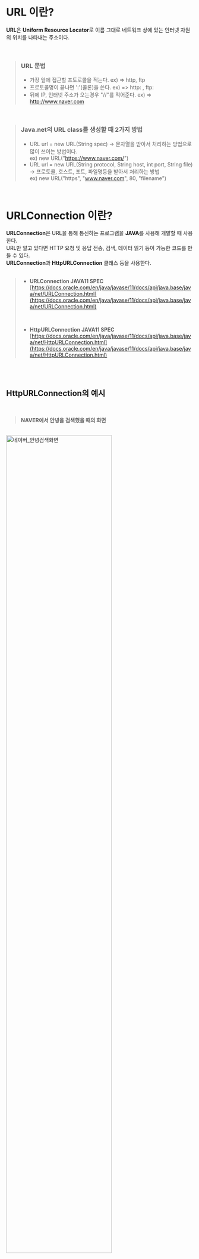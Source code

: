 # URL 이란?

**URL**은 **Uniform Resource Locator**로 이름 그대로 네트워크 상에 있는 인터넷 자원의 위치를 나타내는 주소이다. 

</br>

> ### URL 문법
> - 가장 앞에 접근할 프토로콜을 적는다. ex) => http, ftp
> - 프로토콜명이 끝나면 ':'(콜론)을 쓴다. ex) => http:  , ftp:
> - 뒤에 IP, 인터넷 주소가 오는경우 "//"를 적어준다.  ex) => http://www.naver.com

</br>

> ### Java.net의 URL class를 생성할 때 2가지 방법  
> - URL url = new URL(String spec) -> 문자열을 받아서 처리하는 방법으로 많이 쓰이는 방법이다.  
>  ex) new URL("https://www.naver.com/")  
> - URL url = new URL(String protocol, String host, int port, String file) -> 프로토콜, 호스트, 포트, 파일명등을 받아서 처리하는 방법  
>  ex) new URL("https", "www.naver.com", 80, "filename")  

</br>

# URLConnection 이란?  
**URLConnection**은 URL을 통해 통신하는 프로그램을 **JAVA**를 사용해 개발할 때 사용한다.  
URL만 알고 있다면 HTTP 요청 및 응답 전송, 검색, 데이터 읽기 등이 가능한 코드를 만들 수 있다.                                           
 **URLConnection**과 **HttpURLConnection** 클래스 등을 사용한다.  
 <br>
 > - **URLConnection JAVA11 SPEC**<br>
 > [https://docs.oracle.com/en/java/javase/11/docs/api/java.base/java/net/URLConnection.html](https://docs.oracle.com/en/java/javase/11/docs/api/java.base/java/net/URLConnection.html)
 > <br>
 > 
> - **HttpURLConnection JAVA11 SPEC** <br>
 > [https://docs.oracle.com/en/java/javase/11/docs/api/java.base/java/net/HttpURLConnection.html](https://docs.oracle.com/en/java/javase/11/docs/api/java.base/java/net/HttpURLConnection.html)


 <br><br>
 
 ## HttpURLConnection의 예시 
 <br>
 
 > **NAVER에서 안녕을 검색했을 때의 화면**
 </br>
 <img width="75%" height="75%" alt="네이버_안녕검색화면" src="https://user-images.githubusercontent.com/67998815/153976659-0b7a0a13-e890-4deb-ab92-c340c30bded6.PNG">  
 </br>
 
 > **Code**  </br>
 
 </br>
<img width="80%" height="80%" alt="네이버_안녕검색코드" src="https://user-images.githubusercontent.com/67998815/153979911-d485c682-2743-45b5-93c3-7e1be141e33e.PNG">

</br>

> **읽어오는 html 데이터** </br>

</br>

```
"data": "<!doctype html>   
<html lang=\"ko\" data-dark=\"false\"> 
<head> <meta charset=\"utf-8\"> <title>NAVER</title> <meta http-equiv=\"X-UA-Compatible\" content=\"IE=edge\"> 
<meta name=\"viewport\" content=\"width=1190\"> <meta name=\"apple-mobile-web-app-title\" content=\"NAVER\"/>   
<meta name=\"robots\" content=\"index,nofollow\"/>    
<meta name=\"description\" content=\"네이버 메인에서 다양한 정보와 유용한 컨텐츠를 만나 보세요\"/> <meta property=\"og:title\" content=\"네이버\">   
<meta property=\"og:url\" content=\"https://www.naver.com/\">   <metaproperty=\"og:image\"content=\"https://s.pstatic.net/static/www/mobile/edit/2016/0705/mobile_212852414260.png\">   
<meta property=\"og:description\" content=\"네이버 메인에서 다양한 정보와 유용한 컨텐츠를 만나 보세요\"/>  

                                                       (중략)
       
<h3 class=\"blind\">네이버 정책 및 약관</h3> 
<ul class=\"list_corp\"> <li class=\"corp_item\">
<a href=\"https://www.navercorp.com\" data-clk=\"intronhn\">회사소개</a></li> 
<li class=\"corp_item\"><a href=\"https://recruit.navercorp.com/naver/recruitMain\" data-clk=\"recruit\">인재채용</a></li> <li class=\"corp_item\">
<a href=\"https://www.navercorp.com/naver/proposalGuide\" data-clk=\"contact\">제휴제안</a></li> <li class=\"corp_item\">
<a href=\"/policy/service.html\" data-clk=\"service\">이용약관</a></li> <li class=\"corp_item\">
<a href=\"/policy/privacy.html\" data-clk=\"privacy\"><strong>개인정보처리방침</strong></a></li> <li class=\"corp_item\">
<a href=\"/policy/youthpolicy.html\" data-clk=\"youth\">청소년보호정책</a></li> 
<li class=\"corp_item\"><a href=\"/policy/spamcheck.html\" data-clk=\"policy\">네이버 정책</a></li> 
<li class=\"corp_item\"><a href=\"https://help.naver.com/\" data-clk=\"helpcenter\">고객센터</a></li> </ul> <address class=\"addr\">
<a href=\"https://www.navercorp.com\" target=\"_blank\" data-clk=\"nhn\">ⓒ NAVER Corp.</a></address> 
</div> </div> </div> </div> <div id=\"adscript\" style=\"display:none\"></div> </body> </html>"
```

</br>

 ## URLConnection 생성 과정  
 
 **1. URL 객체 생성하기**
 
 ```
 URL url = new URL("https://www.naver.com");
 ```
 
 **2. URL에서 URLConnection 객체 얻기**
 
 ```
 URLConnection con = url.openConnection(); // urlConnection 객체 생성
 HttpURLConnection con = (HttpURLConnection) url.openConnection(); // 형변환을 통한 HttpURLConnection 객체 생성
 HttpsURLConnection con = (HttpsURLConnection) url.openConnection(); // 형변환을 통한 HttpsURLConnection 객체 생성
 ```  
 
 > URLConnection 클래스는 생성자가 protected로 선언되어있기 때문에 직접 객체생성은 할 수 없다.  
 > openConnection() 메서드가 리턴하는 URLConnection 객체를 사용하거나 형변환하여 HttpURLConnection 등으로 사용할 수 있다.
 
 </br>

 **3. URLConnection 요청 방식 설정**  
 
 > 클라이언트와 서버, 서버와 서버 등의 연결을 설정하기 전 다양한 옵션을 설정할 수 있다.    
 
#### - URLConnection Method

```
 - setConnectTimeout (int timeout) : 연결 타임아웃 값을 설정 (단위: millisecond)
 
 - setReadTimeOut (int timeout) : 읽기 타임아웃 값을 설정 (단위: millisecond)
 
 - setDefaultUseCaches (boolean default) : 기본 캐시 사용여부를 설정(기본값: true) 
 
 - setUseCaches (boolean useCaches) : 연결이 캐시를 사용하는지 여부를 설정(기본값: true)
 
 - setDoInput (boolean doInput) : URLConnection을 서버에서 컨텐츠를 읽는 데 사용가능한지 설정(기본값: true)
 
 - setDoOutput (boolean doOutput) : URLConnection이 서버에 데이터를 보내는 데 사용할 수 있는지 여부를 설정(기본값: false)
 
 - setIfModifiedSince (long time) : 클라이언트가 검색한 컨텐츠의 마지막 수정 시간을 설정. 서버가 저장된 시간 이후에 
                                    정적컨텐츠가 변경되지 않았다면 업데이트하지않고 304(수정되지 않음)를 반환
 
 - setAllowUserInteraction (boolean allow) : 사용자 상호작용을 활성 또는 비활성(기본값 false)
 
 - setDefaultAllowUserInteraction (boolean default) : 이후 모든 URLConnection객체에 대한 사용자 상호작용의 기본값 설정
 
 - setRequestProperty (String key, String value) : KEY = VALUE 쌍으로 지정된 일반 요청 속성을 설정. 
                                                   이미 같은 KEY가 있는 경우 이전 값을 새 값으로 덮어씌움 
```   


#### - HttpURLConnection Method  

> URLConneciton의 하위 클래스인 HttpURLConnection 클래스는 HTTP관련 기능을 사용한 연결 구성을 위한 메서드를 제공

```
 - setRequestMethod (String method) : HTTP Method인 GET, POST, PUT, PATCH, DELETE, HEAD 등을 설정

 - setChunkedStreamingMode (int chunkLength) : 청크 분할 전송 인코딩. 컨텐츠의 길이를 모를 경우 사용. 
                                               내부 버퍼링 없이 HTTP Request 본문을 스트리밍 한다

 - setFixedLengthStreamingMode (long contentLength) : 컨텐츠의 길이를 알고 있는 경우 사용. 
                                                      내부 버퍼링 없이 HTTP Request 본문을 스트리밍 한다 

 - setFollowRedirects (boolean follow) : 이 Static Method는 true로 설정시 HttpURLConnection 객체가 리다이렉트를 따라가고, 
                                         false시 따라가지 않는다(기본값 : true)
 
 - setInstanceFollowRedirects (boolean follow) : 리다이렉션 후 HttpURLConnection 클래스의 인스턴스가 따라가야하는지를 설정. 
                                                 미설정시 setFollowRedirects를 따름(기본값 : true)
```

</br>

 **4. 헤더필드 읽기**  
 
 ```
 - getHeaderFields () : 모든 헤더필드를 포함한 맵 반환

 - getHeaderField (int n) : n번째 헤더 필드의 값 반환

 - getHeaderField (String name) : 해당 이름의 헤더필드를 반환

 - getHeaderFieldKey (int n) : n번재 헤드 필드의 키 반환

 - getHeaderFieldInt (String name, int default) : int형으로 구문 분석된 필드의 값을 반환

 - getHeaderFielLong (String name, long default) : LONG형으로 구문 분석된 필드의 값을 반환

 - getHeaderFieldDate (String name, long default) : 날짜와 시간으로 구문 분석된 필드의 값을 반환

 - getDate () : 서버의 날짜 시간 값을 반환

 - getExpiration () : expires 필드 값을 반환

 - getContentEncoding () : 컨텐츠의 인코딩 헤더 필드의 값을 반환

 - getContentLength () : 컨텐츠 길이 필드의 값을 반환

 - getContentType () : 컨텐츠 타입 필드의 값을 반환

 - getLastModified () : last-modified 필드의 값을 반환
 ```
 
</br>

**5. 원하는 정보 담아보내기**   

> 연결에서 출력을 활성화를 해야 서버로 데이터를 보낼 수 있다  

```
 urlConnection.setDoOutput(true);
```

</br>

> Query String 형식으로 데이터를 담아보내기  

```
 String param = "query=안녕";

 DataOutputStream dataOutputStream = new DataOutputStream(urlConnection.getOutputStream());

 dataOutputStream.writeBytes(param);
 dataOutputStream.flush();
 dataOutputStream.close();

```

</br>

> Json형식으로 데이터를 담아보내기  

```
 JSONObject json = new JSONObject();

 json.put("Key", "Value");

 String param = json.toString(); 

 DataOutputStream dataOutputStream = new DataOutputStream(urlConnection.getOutputStream());

 dataOutputStream.writeBytes(param);
 dataOutputStream.flush();
 dataOutputStream.close();
```

</br>

**6. 전송된 데이터 읽기**  

> **HttpURLConnection**에서는 **getResponseCode()** 메서드를 통해 Http 상태코드를 읽어와 전송의 결과를 알고 그에 따라 대응이 가능하다.
> ex) 성공시 200 (HttpStatus.OK라는 통신 성공의 값)

</br>

> **InputStream** 생성 후 데이터 읽어오기

```
InputStream inputStream = urlConnection.getInputStream();
BufferedReader br = new BufferedReader(new InputStreamReader(inputStream, "UTF-8"));
```

</br>

> 데이터를 문자열로 변환  

```
 StringBuffer stringBuffer = new StringBuffer();
 String inputLine;
 
 while((inputLine = br.readLine()) != null) {
     stringBuffer.append(inputLine);
 }
 
 String result = stringBuffer.toString();
```  

</br>

> **getInputStream ()** 은 예외처리가 필요  
> - **IOException** : InputStream 생성시 I/O 오류가 발생한 경우
> - **SocketTimeOutException** : 데이터를 읽기 전 읽기 제한 시간이 만료되는 경우
> - **UnknownServiceException** : 프로토콜이 입력을 미지원시

</br>

**7. 연결 해제**  

> **InputStream** 또는 **OutputStream**에서 **close()** 메서드를 호출함으로써 **URLConnection**과 연결된 네트워크 리소스가 해제된다


